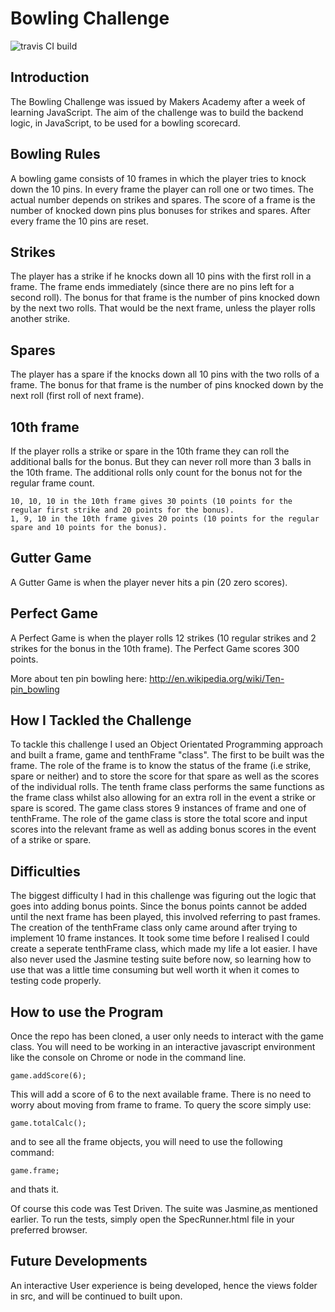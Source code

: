 
Bowling Challenge
=================

![travis CI build](https://travis-ci.org/jonathansayer/bowling-challenge.svg?branch=master)

Introduction
---------

The Bowling Challenge was issued by Makers Academy after a week of learning JavaScript. The aim of the challenge was to build the backend logic, in JavaScript, to be used for a bowling scorecard.

Bowling Rules
---------

A bowling game consists of 10 frames in which the player tries to knock down the 10 pins. In every frame the player can roll one or two times. The actual number depends on strikes and spares. The score of a frame is the number of knocked down pins plus bonuses for strikes and spares. After every frame the 10 pins are reset.

## Strikes

The player has a strike if he knocks down all 10 pins with the first roll in a frame. The frame ends immediately (since there are no pins left for a second roll). The bonus for that frame is the number of pins knocked down by the next two rolls. That would be the next frame, unless the player rolls another strike.

## Spares

The player has a spare if the knocks down all 10 pins with the two rolls of a frame. The bonus for that frame is the number of pins knocked down by the next roll (first roll of next frame).

## 10th frame

If the player rolls a strike or spare in the 10th frame they can roll the additional balls for the bonus. But they can never roll more than 3 balls in the 10th frame. The additional rolls only count for the bonus not for the regular frame count.

    10, 10, 10 in the 10th frame gives 30 points (10 points for the regular first strike and 20 points for the bonus).
    1, 9, 10 in the 10th frame gives 20 points (10 points for the regular spare and 10 points for the bonus).

## Gutter Game

A Gutter Game is when the player never hits a pin (20 zero scores).

## Perfect Game

A Perfect Game is when the player rolls 12 strikes (10 regular strikes and 2 strikes for the bonus in the 10th frame). The Perfect Game scores 300 points.

More about ten pin bowling here: http://en.wikipedia.org/wiki/Ten-pin_bowling

How I Tackled the Challenge
-------

To tackle this challenge I used an Object Orientated Programming approach and built a frame, game and tenthFrame "class". The first to be built was the frame. The role of the frame is to know the status of the frame (i.e strike, spare or neither) and to store the score for that spare as well as the scores of the individual rolls. The tenth frame class performs the same functions as the frame class whilst also allowing for an extra roll in the event a strike or spare is scored. The game class stores 9 instances of frame and one of tenthFrame. The role of the game class is store the total score and input scores into the relevant frame as well as adding bonus scores in the event of a strike or spare.


Difficulties
-----

The biggest difficulty I had in this challenge was figuring out the logic that goes into adding bonus points. Since the bonus points cannot be added until the next frame has been played, this involved referring to past frames. The creation of the tenthFrame class only came around after trying to implement 10 frame instances. It took some time before I realised I could create a seperate tenthFrame class, which made my life a lot easier.
I have also never used the Jasmine testing suite before now, so learning how to use that was a little time consuming but well worth it when it comes to testing code properly.

How to use the Program
-----

Once the repo has been cloned, a user only needs to interact with the game class. You will need to be working in an interactive javascript environment like the console on Chrome or node in the command line.

```
game.addScore(6);
```
This will add a score of 6 to the next available frame. There is no need to worry about moving from frame to frame. To query the score simply use:

```
game.totalCalc();
```
 and to see all the frame objects, you will need to use the following command:

 ```
 game.frame;
 ```
 and thats it.

 Of course this code was Test Driven. The suite was Jasmine,as mentioned earlier. To run the tests, simply open the SpecRunner.html file in your preferred browser.

Future Developments
---------

An interactive User experience is being developed, hence the views folder in src, and will be continued to built upon.
